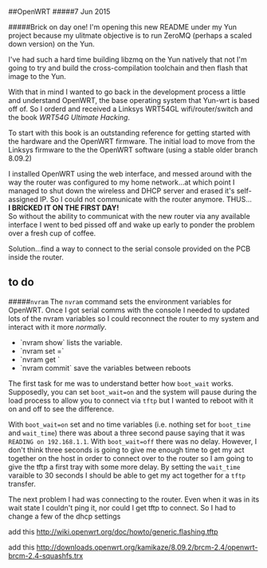 ##OpenWRT
#####7 Jun 2015

#####Brick on day one!
I'm opening this new README under my Yun project because my ulitmate
objective is to run ZeroMQ (perhaps a scaled down version) on the Yun.

I've had such a hard time building libzmq on the Yun natively that
not I'm going to try and build the cross-compilation toolchain and
then flash that image to the Yun.

With that in mind I wanted to go back in the development process a 
little and understand OpenWRT, the base operating system that 
Yun-wrt is based off of.  So I orderd and received a Linksys
WRT54GL wifi/router/switch and the book *WRT54G Ultimate Hacking*.

To start with this book is an outstanding reference for getting 
started with the hardware and the OpenWRT firmware.  The initial
load to move from the Linksys firmware to the the OpenWRT 
software (using a stable older branch 8.09.2)

I installed OpenWRT using the web interface, and messed around
with the way the router was configured to my home network...at
which point I managed to shut down the wireless and DHCP server and
erased it's self-assigned IP.  So I could not communicate with the 
router anymore.  THUS...
<br><b>I BRICKED IT ON THE FIRST DAY!</b>
<br>So without the ability to communicat with the new router 
via any available interface I went to bed pissed off and wake
up early to ponder the problem over a fresh cup of coffee.

Solution...find a way to connect to the serial console provided
on the PCB inside the router.

## to do

#####`nvram` 
The `nvram` command sets the environment variables for OpenWRT. Once
I got serial comms with the console I needed to updated lots of
the nvram variables so I could reconnect the router to my
system and interact with it more *normally*.
<br><ul>
  <li>`nvram show` lists the variable.</li>
  <li>`nvram set <var_name>=<value>`</li>
  <li>`nvram get <var_name>`</li>
  <li>`nvram commit` save the variables between reboots</li>
</ul>

The first task for me was to understand better how `boot_wait` works.
Supposedly, you can set `boot_wait=on` and the system will pause
during the load process to allow you to connect via `tftp` but I 
wanted to reboot with it on and off to see the difference.

With `boot_wait=on` set and no time variables (i.e. nothing set for
`boot_time` and `wait_time`) there was about a three second pause
saying that it was `READING on 192.168.1.1`.  With `boot_wait=off`
there was no delay.  However, I don't think three seconds is 
going to give me enough time to get my act together on the host
in order to connect over to the router so I am going to give 
the tftp a first tray with some more delay.  By setting the 
`wait_time` varaible to 30 seconds I should be able to get my
act together for a `tftp` transfer.

The next problem I had was connecting to the router.  Even when
it was in its wait state I couldn't ping it, nor could I get
tftp to connect.  So I had to change a few of the dhcp settings

add this
http://wiki.openwrt.org/doc/howto/generic.flashing.tftp

add this
http://downloads.openwrt.org/kamikaze/8.09.2/brcm-2.4/openwrt-brcm-2.4-squashfs.trx





